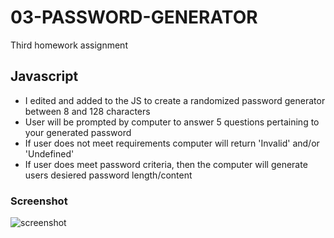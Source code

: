 # 03-PASSWORD-GENERATOR
Third homework assignment

## Javascript
- I edited and added to the JS to create a randomized password generator between 8 and 128 characters
- User will be prompted by computer to answer 5 questions pertaining to your generated password
- If user does not meet requirements computer will return 'Invalid' and/or 'Undefined'
- If user does meet password criteria, then the computer will generate users desiered password length/content

### Screenshot

![screenshot](assets/screencapture-file-C-Users-lynds-code-homework-03-PASSWORD-GENERATOR-index-html-2021-03-05-13_22_12.png)